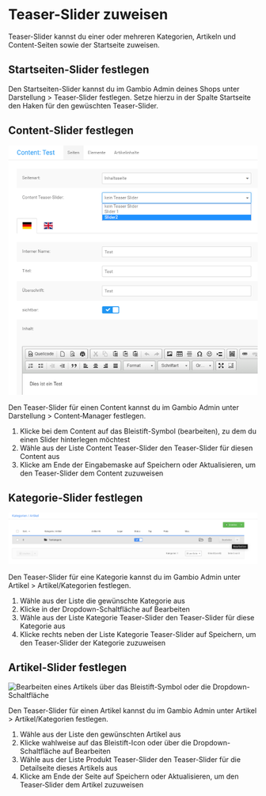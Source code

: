 # Teaser-Slider zuweisen 

Teaser-Slider kannst du einer oder mehreren Kategorien, Artikeln und Content-Seiten sowie der Startseite zuweisen.

## Startseiten-Slider festlegen 

Den Startseiten-Slider kannst du im Gambio Admin deines Shops unter Darstellung \> Teaser‑Slider festlegen. Setze hierzu in der Spalte Startseite den Haken für den gewüschten Teaser-Slider.

## Content-Slider festlegen 

![](Bilder/Abb145_TeaserSliderZuweisenContent.png "Teaser-Slider zuweisen (Content)")

Den Teaser-Slider für einen Content kannst du im Gambio Admin unter Darstellung \> Content‑Manager festlegen.

1.  Klicke bei dem Content auf das Bleistift-Symbol \(bearbeiten\), zu dem du einen Slider hinterlegen möchtest
2.  Wähle aus der Liste Content Teaser-Slider den Teaser-Slider für diesen Content aus
3.  Klicke am Ende der Eingabemaske auf Speichern oder Aktualisieren, um den Teaser-Slider dem Content zuzuweisen

## Kategorie-Slider festlegen 

![](Bilder/KategorieBearbeitenButton.png "Bearbeiten der Kategorie über die Dropdown-Schaltfläche")

Den Teaser-Slider für eine Kategorie kannst du im Gambio Admin unter Artikel \> Artikel/Kategorien festlegen.

1.  Wähle aus der Liste die gewünschte Kategorie aus
2.  Klicke in der Dropdown-Schaltfläche auf Bearbeiten
3.  Wähle aus der Liste Kategorie Teaser-Slider den Teaser-Slider für diese Kategorie aus
4.  Klicke rechts neben der Liste Kategorie Teaser-Slider auf Speichern, um den Teaser-Slider der Kategorie zuzuweisen

## Artikel-Slider festlegen 

![](Bilder/ArtikelBearbeitenIconButton.png "Bearbeiten eines Artikels über das Bleistift-Symbol oder die
        Dropdown-Schaltfläche")

Den Teaser-Slider für einen Artikel kannst du im Gambio Admin unter Artikel \> Artikel/Kategorien festlegen.

1.  Wähle aus der Liste den gewünschten Artikel aus
2.  Klicke wahlweise auf das Bleistift-Icon oder über die Dropdown-Schaltfläche auf Bearbeiten
3.  Wähle aus der Liste Produkt Teaser-Slider den Teaser-Slider für die Detailseite dieses Artikels aus
4.  Klicke am Ende der Seite auf Speichern oder Aktualisieren, um den Teaser‑Slider dem Artikel zuzuweisen



